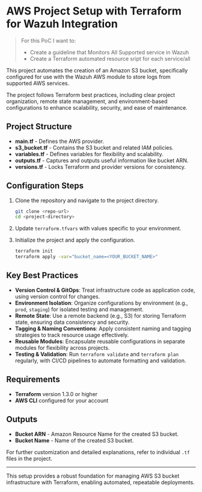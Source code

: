 # AWS Project Setup with Terraform for Wazuh Integration

> For this PoC I want to: 
> - Create a guideline that Monitors All Supported service in Wazuh
> - Create a Terraform automated resource sript for each service/all

This project automates the creation of an Amazon S3 bucket, specifically configured for use with the Wazuh AWS module to store logs from supported AWS services.

The project follows Terraform best practices, including clear project organization, remote state management, and environment-based configurations to enhance scalability, security, and ease of maintenance.

## Project Structure

- **main.tf** - Defines the AWS provider.
- **s3_bucket.tf** - Contains the S3 bucket and related IAM policies.
- **variables.tf** - Defines variables for flexibility and scalability.
- **outputs.tf** - Captures and outputs useful information like bucket ARN.
- **versions.tf** - Locks Terraform and provider versions for consistency.

## Configuration Steps

1. Clone the repository and navigate to the project directory.
   ```bash
   git clone <repo-url>
   cd <project-directory>
   ```

2. Update `terraform.tfvars` with values specific to your environment.

3. Initialize the project and apply the configuration.
   ```bash
   terraform init
   terraform apply -var="bucket_name=<YOUR_BUCKET_NAME>"
   ```

## Key Best Practices

- **Version Control & GitOps**: Treat infrastructure code as application code, using version control for changes.
- **Environment Isolation**: Organize configurations by environment (e.g., `prod`, `staging`) for isolated testing and management.
- **Remote State**: Use a remote backend (e.g., S3) for storing Terraform state, ensuring data consistency and security.
- **Tagging & Naming Conventions**: Apply consistent naming and tagging strategies to track resource usage effectively.
- **Reusable Modules**: Encapsulate reusable configurations in separate modules for flexibility across projects.
- **Testing & Validation**: Run `terraform validate` and `terraform plan` regularly, with CI/CD pipelines to automate formatting and validation.

## Requirements

- **Terraform** version 1.3.0 or higher
- **AWS CLI** configured for your account

## Outputs

- **Bucket ARN** - Amazon Resource Name for the created S3 bucket.
- **Bucket Name** - Name of the created S3 bucket.

For further customization and detailed explanations, refer to individual `.tf` files in the project.

---

This setup provides a robust foundation for managing AWS S3 bucket infrastructure with Terraform, enabling automated, repeatable deployments.